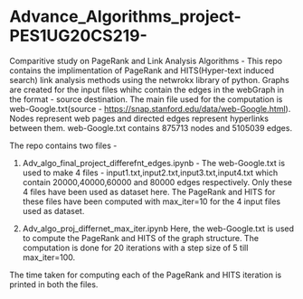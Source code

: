# Advance_Algorithms_project-PES1UG20CS219-
Comparitive study on PageRank and Link Analysis Algorithms - 
This repo contains the implimentation of PageRank and HITS(Hyper-text induced search) link analysis methods using the netwrokx library of python.
Graphs are created for the input files whihc contain the edges in the webGraph in the format -   source   destination. The main file used for the computation is web-Google.txt(source - https://snap.stanford.edu/data/web-Google.html). Nodes represent web pages and directed edges represent hyperlinks between them. 
web-Google.txt contains 875713 nodes and 5105039 edges.

The repo contains two files - 
1. Adv_algo_final_project_differefnt_edges.ipynb - 
   The web-Google.txt is used to make 4 files - input1.txt,input2.txt,input3.txt,input4.txt which contain 20000,40000,60000 and 80000 edges respectively. Only these 4    files have been used as dataset here.
   The PageRank and HITS for these files have been computed with max_iter=10 for the 4 input files used as dataset.
   
2. Adv_algo_proj_differnet_max_iter.ipynb
   Here, the web-Google.txt is used to compute the PageRank and HITS of the graph structure. The computation is done for 20 iterations with a step size of 5 till          max_iter=100.
   
The time taken for computing each of the PageRank and HITS iteration is printed in both the files.

